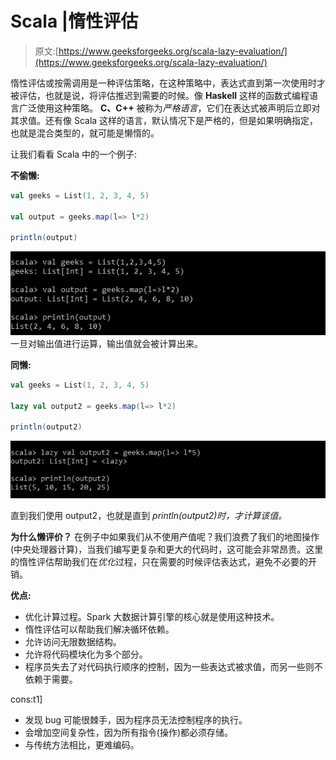 # Scala |惰性评估

> 原文:[https://www.geeksforgeeks.org/scala-lazy-evaluation/](https://www.geeksforgeeks.org/scala-lazy-evaluation/)

惰性评估或按需调用是一种评估策略，在这种策略中，表达式直到第一次使用时才被评估，也就是说，将评估推迟到需要的时候。像 **Haskell** 这样的函数式编程语言广泛使用这种策略。 **C、C++** 被称为*严格语言*，它们在表达式被声明后立即对其求值。还有像 Scala 这样的语言，默认情况下是严格的，但是如果明确指定，也就是混合类型的，就可能是懒惰的。

让我们看看 Scala 中的一个例子:

**不偷懒:**

```scala
val geeks = List(1, 2, 3, 4, 5)

val output = geeks.map(l=> l*2)

println(output)

```

![](img/44c980972f3cd923b13aad34948f7b2c.png)
一旦对输出值进行运算，输出值就会被计算出来。

**同懒:**

```scala
val geeks = List(1, 2, 3, 4, 5)

lazy val output2 = geeks.map(l=> l*2)

println(output2)

```

![](img/2055d451f19d8f221765dc130bbbd88b.png)

直到我们使用 output2，也就是直到 *println(output2)时，才计算该值。*

**为什么懒评价？**
在例子中如果我们从不使用产值呢？我们浪费了我们的地图操作(中央处理器计算)，当我们编写更复杂和更大的代码时，这可能会非常昂贵。这里的惰性评估帮助我们在*优化*过程，只在需要的时候评估表达式，避免不必要的开销。

**优点:**

*   优化计算过程。Spark 大数据计算引擎的核心就是使用这种技术。
*   惰性评估可以帮助我们解决循环依赖。
*   允许访问无限数据结构。
*   允许将代码模块化为多个部分。
*   程序员失去了对代码执行顺序的控制，因为一些表达式被求值，而另一些则不依赖于需要。

cons:t1]

*   发现 bug 可能很棘手，因为程序员无法控制程序的执行。
*   会增加空间复杂性，因为所有指令(操作)都必须存储。
*   与传统方法相比，更难编码。